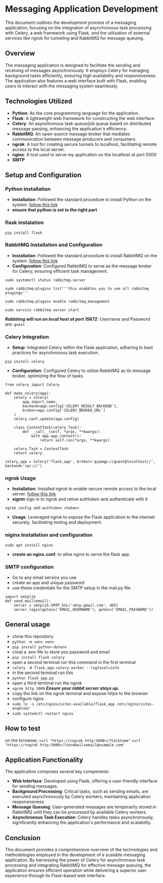 # Messaging Application Development

This document outlines the development process of a messaging application, focusing on the integration of asynchronous task processing with Celery, a web framework using Flask, and the utilization of external services like ngrok for tunneling and RabbitMQ for message queuing.

## Overview

The messaging application is designed to facilitate the sending and receiving of messages asynchronously. It employs Celery for managing background tasks efficiently, ensuring high availability and responsiveness. The application also features a web interface built with Flask, enabling users to interact with the messaging system seamlessly.

## Technologies Utilized

- **Python**: As the core programming language for the application.
- **Flask**: A lightweight web framework for constructing the web interface.
- **Celery**: An asynchronous task queue/job queue based on distributed message passing, enhancing the application's efficiency.
- **RabbitMQ**: An open-source message broker that mediates communication between message producers and consumers.
- **ngrok**: A tool for creating secure tunnels to localhost, facilitating remote access to the local server.
- **nginx**: A tool used to serve my application on the localhost at port 5000
- **SMTP**

## Setup and Configuration
### Python installation
- **installation**: Followed the standard procedure to install Python on the system. [follow this link](https://www.python.org/downloads/)
- **ensure that python is set to the right part**
### flask instalation
```
pip install flask
```
### RabbitMQ Installation and Configuration

- **Installation**: Followed the standard procedure to install RabbitMQ on the system.
[follow this link](https://www.rabbitmq.com/docs)
- **Configuration**: Configured RabbitMQ to serve as the message broker for Celery, ensuring efficient task management.
```
sudo systemctl status rabbitmg-server
```
```
sudo rabbitmq-plugins list'''this enabbles you to see all rabbitmq plugings'''
```
```
sudo rabbitmq-plugins enable rabbitmq_management
```
```
sudo service rabbitmq-server start
```
***Rabbitmg will run on local host at port 15672***: Username and Password are: ```guest```

### Celery Integration

- **Setup**: Integrated Celery within the Flask application, adhering to best practices for asynchronous task execution.
```
pip install celery 
```
- **Configuration**: Configured Celery to utilize RabbitMQ as its message broker, optimizing the flow of tasks.
```
from celery import Celery

def make_celery(app):
    celery = Celery(
        app.import_name,
        backend=app.config['CELERY_RESULT_BACKEND'],
        broker=app.config['CELERY_BROKER_URL']
    )
    celery.conf.update(app.config)

    class ContextTask(celery.Task):
        def __call__(self, *args, **kwargs):
            with app.app_context():
                return self.run(*args, **kwargs)

    celery.Task = ContextTask
    return celery

celery_app = Celery('flask_app', broker='pyamqp://guest@localhost//', backend='rpc://')
```

### ngrok Usage

- **Installation**: Installed ngrok to enable secure remote access to the local server.
[follow this link](https://ngrok.com/download)
- **signin** sign in to ngrok and retive authtoken and authenticate with it
```
ngrok config add-authtoken <token>
```
- **Usage**: Leveraged ngrok to expose the Flask application to the internet securely, facilitating testing and deployment.

### niginx Installation and configuration
```
sudo apt install nginx
```
- **create an nginx.conf**: to alloe nginx to serve the flask app.

### SMTP configuration
- Go to any email service you use
- create an app and unique password
- use these credentials for the SMTP setup in the mail.py file
```
import smtplib
def send_mail(email):
    server = smtplib.SMTP_SSL('smtp.gmail.com', 465)
    server.login(getenv('EMAIL_USERNAME'), getenv('EMAIL_PASSWORD'))
```

## General usage
- clone this repository
- ```python -m venv venv```
- ```pip install python-dotenv```
- creat a .env file to store you password and email
- ```pip install flask celery```
- open a second terminal run this command in the first terminal
- ```celery -A flask_app.celery worker --loglevel=info```
- in the second terminal run this
- ```python flask_app.py```
- open a third terminal run the ngrok 
- ```ngrok http 5000```
***Ensure your rabbit server stays up.***
- copy the link on the ngrok terminal and expose https to the browser
- configure nginx
- ```sudo ln -s /etc/nginx/sites-available/flask_app /etc/nginx/sites-enabled/```
- ```sudo systemctl restart nginx```

## How to test
on the brrowser,
```curl "https://<ngrok http:5000>/?talktome"```
```curl "https://<ngrok http:5000>/?sendmail=email@example.com"```



## Application Functionality

The application comprises several key components:

- **Web Interface**: Developed using Flask, offering a user-friendly interface for sending messages.
- **Background Processing**: Critical tasks, such as sending emails, are executed asynchronously by Celery workers, maintaining application responsiveness.
- **Message Queuing**: User-generated messages are temporarily stored in RabbitMQ until they can be processed by available Celery workers.
- **Asynchronous Task Execution**: Celery handles tasks asynchronously, significantly enhancing the application's performance and scalability.

## Conclusion

This document provides a comprehensive overview of the technologies and methodologies employed in the development of a scalable messaging application. By harnessing the power of Celery for asynchronous task processing and integrating RabbitMQ for effective message queuing, the application ensures efficient operation while delivering a superior user experience through its Flask-based web interface.